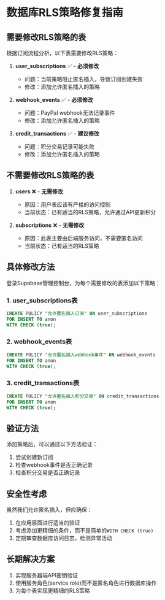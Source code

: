 # 数据库RLS策略修复指南

## 需要修改RLS策略的表

根据订阅流程分析，以下表需要修改RLS策略：

1. **user_subscriptions** ✅ - **必须修改**
   - 问题：当前策略阻止匿名插入，导致订阅创建失败
   - 修改：添加允许匿名插入的策略

2. **webhook_events** ✅ - **必须修改**
   - 问题：PayPal webhook无法记录事件
   - 修改：添加允许匿名插入的策略

3. **credit_transactions** ✅ - **建议修改**
   - 问题：积分交易记录可能失败
   - 修改：添加允许匿名插入的策略

## 不需要修改RLS策略的表

1. **users** ❌ - **无需修改**
   - 原因：用户表应该有严格的访问控制
   - 当前状态：已有适当的RLS策略，允许通过API更新积分

2. **subscriptions** ❌ - **无需修改**
   - 原因：此表主要由后端服务访问，不需要匿名访问
   - 当前状态：已有适当的RLS策略

## 具体修改方法

登录Supabase管理控制台，为每个需要修改的表添加以下策略：

### 1. user_subscriptions表

```sql
CREATE POLICY "允许匿名插入订阅" ON user_subscriptions
FOR INSERT TO anon
WITH CHECK (true);
```

### 2. webhook_events表

```sql
CREATE POLICY "允许匿名插入webhook事件" ON webhook_events
FOR INSERT TO anon
WITH CHECK (true);
```

### 3. credit_transactions表

```sql
CREATE POLICY "允许匿名插入积分交易" ON credit_transactions
FOR INSERT TO anon
WITH CHECK (true);
```

## 验证方法

添加策略后，可以通过以下方法验证：

1. 尝试创建新订阅
2. 检查webhook事件是否正确记录
3. 检查积分交易是否正确记录

## 安全性考虑

虽然我们允许匿名插入，但应确保：

1. 在应用层面进行适当的验证
2. 考虑添加更精细的条件，而不是简单的`WITH CHECK (true)`
3. 定期审查数据库访问日志，检测异常活动

## 长期解决方案

1. 实现服务器端API密钥验证
2. 使用服务角色(service role)而不是匿名角色进行数据库操作
3. 为每个表实现更精细的RLS策略
